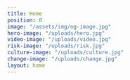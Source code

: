 ```yaml
---
title: Home
position: 0
image: "/assets/img/og-image.jpg"
hero-image: "/uploads/hero.jpg"
video-image: "/uploads/video.jpg"
risk-image: "/uploads/risk.jpg"
culture-image: "/uploads/culture.jpg"
change-image: "/uploads/change.jpg"
layout: home
---
```


